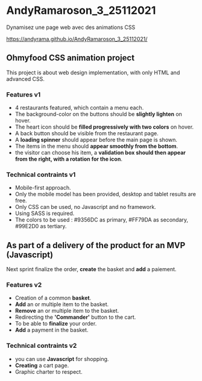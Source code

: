 # AndyRamaroson_3_25112021
Dynamisez une page web avec des animations CSS

https://andyrama.github.io/AndyRamaroson_3_25112021/

<h2> Ohmyfood CSS animation project </h2>
This project is about web design implementation, with only HTML and advanced CSS.

<h3>Features v1</h3>
<ul>
  <li>4 restaurants featured, which contain a menu each.</li>
  <li>The background-color on the buttons should be <b>slightly lighten</b> on hover.</li>
  <li>The heart icon should be <b>filled progressively with two colors</b> on hover.</li>
  <li>A back button should be visible from the restaurant page.</li>
  <li>A <b>loading spinner</b> should appear before the main page is shown.</li>
  <li>The items in the menu should <b>appear smoothly from the bottom</b>.</li>
  <li>the visitor can choose his item, a <b>validation box should then appear from the right, with a rotation for the icon</b>.</li>
</ul>

<h3>Technical contraints v1</h3>
<ul>
  <li>Mobile-first approach.</li>
  <li>Only the mobile model has been provided, desktop and tablet results are free.</li>
  <li>Only CSS can be used, no Javascript and no framework.</li>
  <li>Using SASS is required.</li>
  <li>The colors to be used : #9356DC as primary, #FF79DA as secondary, #99E2D0 as tertiary.</li>
</ul>

<h2> As part of a delivery of the product for an MVP (Javascript) </h2>
Next sprint finalize the order, <b>create</b> the basket and <b>add</b> a paiement.

<h3>Features v2</h3>
<ul>
  <li>Creation of a common <b>basket</b>.</li>
  <li><b>Add</b> an or multiple item to the basket.</li>
  <li><b>Remove</b> an or multiple item to the basket.</li>
  <li>Redirecting the <b>'Commander'</b> button to the cart. </li>
  <li>To be able to <b> finalize</b> your order.</li>
  <li><b>Add</b> a payment in the basket.</li>
</ul>

<h3>Technical contraints v2</h3>
<ul>
  <li>you can use <b>Javascript</b> for shopping.</li>
  <li><b>Creating</b> a cart page.</li>
  <li>Graphic charter to respect.</li>
</ul>

